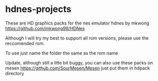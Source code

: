 # hdnes-projects
These are HD graphics packs for the nes emulator hdnes by mkwong https://github.com/mkwong98/HDNes

Although I will try my best to support all rom versions, please use the reccomended rom. 

To use just name the folder the same as the rom name

Update, although still a litte bit buggy, you can also use these packs on mesen https://github.com/SourMesen/Mesen
just put them in hdpack directory
